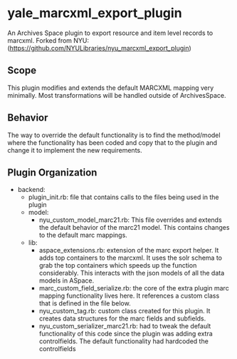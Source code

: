 # yale_marcxml_export_plugin
An Archives Space plugin to export resource and item level records to marcxml.  Forked from NYU: (https://github.com/NYULibraries/nyu_marcxml_export_plugin)

## Scope
This plugin modifies and extends the default MARCXML mapping very minimally.  Most transformations will be handled outside of ArchivesSpace.

## Behavior
The way to override the default functionality is to find the method/model where the functionality has been coded and copy that to the plugin and change it to implement the new requirements.

## Plugin Organization
* backend:
    * plugin_init.rb: file that contains calls to the files being used in the plugin
    * model:
        * nyu_custom_model_marc21.rb: This file overrides and extends the default behavior of the marc21 model. This contains changes to the default marc mappings.
    * lib:
       * aspace_extensions.rb: extension of the marc export helper. It adds top containers to the marcxml. It uses the solr schema to grab the top containers which speeds up the function considerably. This interacts with the json models of all the data models in ASpace.
       * marc_custom_field_serialize.rb: the core of the extra plugin marc mapping functionality lives here. It references a custom class that is defined in the file below.
       * nyu_custom_tag.rb: custom class created for this plugin. It creates data structures for the marc fields and subfields.
       * nyu_custom_serializer_marc21.rb: had to tweak the default functionality of this code since the plugin was adding extra controlfields. The default functionality had hardcoded the controlfields
